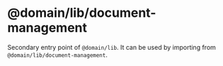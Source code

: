 # @domain/lib/document-management

Secondary entry point of `@domain/lib`. It can be used by importing from `@domain/lib/document-management`.
